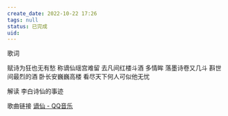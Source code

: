 ```yaml
---
create_date: 2022-10-22 17:26 
tags: null
status: 已完成  
uid: 
---
```



歌词

赋诗为狂也无有愁
称谪仙瑶宫难留
去凡间红楼斗酒
多情眸
落墨诗卷又几斗
斟世间最烈的酒
卧长安巍巍高楼
看尽天下何人可似他无忧

解读
李白诗仙的事迹

歌曲链接
[谪仙 - QQ音乐](https://i.y.qq.com/v8/playsong.html?songid=253511781#webchat_redirect)